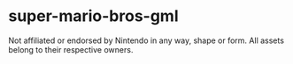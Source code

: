 # super-mario-bros-gml
Not affiliated or endorsed by Nintendo in any way, shape or form. All assets belong to their respective owners.
